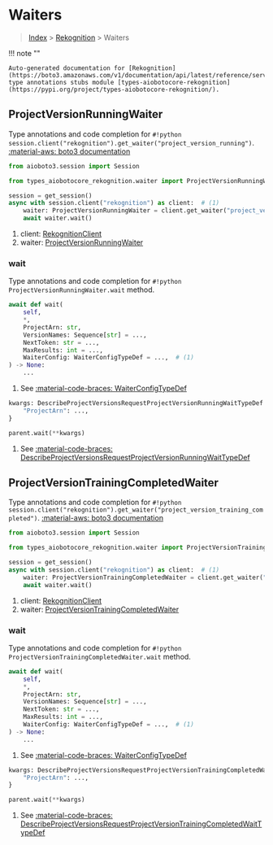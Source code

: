 # Waiters

> [Index](../README.md) > [Rekognition](./README.md) > Waiters

!!! note ""

    Auto-generated documentation for [Rekognition](https://boto3.amazonaws.com/v1/documentation/api/latest/reference/services/rekognition.html#Rekognition)
    type annotations stubs module [types-aiobotocore-rekognition](https://pypi.org/project/types-aiobotocore-rekognition/).

## ProjectVersionRunningWaiter

Type annotations and code completion for `#!python session.client("rekognition").get_waiter("project_version_running")`.
[:material-aws: boto3 documentation](https://boto3.amazonaws.com/v1/documentation/api/latest/reference/services/rekognition.html#Rekognition.Waiter.ProjectVersionRunning)

```python title="Usage example"
from aioboto3.session import Session

from types_aiobotocore_rekognition.waiter import ProjectVersionRunningWaiter

session = get_session()
async with session.client("rekognition") as client:  # (1)
    waiter: ProjectVersionRunningWaiter = client.get_waiter("project_version_running")  # (2)
    await waiter.wait()
```

1. client: [RekognitionClient](./client.md)
2. waiter: [ProjectVersionRunningWaiter](./waiters.md#projectversionrunningwaiter)


### wait

Type annotations and code completion for `#!python ProjectVersionRunningWaiter.wait` method.

```python title="Method definition"
await def wait(
    self,
    *,
    ProjectArn: str,
    VersionNames: Sequence[str] = ...,
    NextToken: str = ...,
    MaxResults: int = ...,
    WaiterConfig: WaiterConfigTypeDef = ...,  # (1)
) -> None:
    ...
```

1. See [:material-code-braces: WaiterConfigTypeDef](./type_defs.md#waiterconfigtypedef) 


```python title="Usage example with kwargs"
kwargs: DescribeProjectVersionsRequestProjectVersionRunningWaitTypeDef = {  # (1)
    "ProjectArn": ...,
}

parent.wait(**kwargs)
```

1. See [:material-code-braces: DescribeProjectVersionsRequestProjectVersionRunningWaitTypeDef](./type_defs.md#describeprojectversionsrequestprojectversionrunningwaittypedef) 
## ProjectVersionTrainingCompletedWaiter

Type annotations and code completion for `#!python session.client("rekognition").get_waiter("project_version_training_completed")`.
[:material-aws: boto3 documentation](https://boto3.amazonaws.com/v1/documentation/api/latest/reference/services/rekognition.html#Rekognition.Waiter.ProjectVersionTrainingCompleted)

```python title="Usage example"
from aioboto3.session import Session

from types_aiobotocore_rekognition.waiter import ProjectVersionTrainingCompletedWaiter

session = get_session()
async with session.client("rekognition") as client:  # (1)
    waiter: ProjectVersionTrainingCompletedWaiter = client.get_waiter("project_version_training_completed")  # (2)
    await waiter.wait()
```

1. client: [RekognitionClient](./client.md)
2. waiter: [ProjectVersionTrainingCompletedWaiter](./waiters.md#projectversiontrainingcompletedwaiter)


### wait

Type annotations and code completion for `#!python ProjectVersionTrainingCompletedWaiter.wait` method.

```python title="Method definition"
await def wait(
    self,
    *,
    ProjectArn: str,
    VersionNames: Sequence[str] = ...,
    NextToken: str = ...,
    MaxResults: int = ...,
    WaiterConfig: WaiterConfigTypeDef = ...,  # (1)
) -> None:
    ...
```

1. See [:material-code-braces: WaiterConfigTypeDef](./type_defs.md#waiterconfigtypedef) 


```python title="Usage example with kwargs"
kwargs: DescribeProjectVersionsRequestProjectVersionTrainingCompletedWaitTypeDef = {  # (1)
    "ProjectArn": ...,
}

parent.wait(**kwargs)
```

1. See [:material-code-braces: DescribeProjectVersionsRequestProjectVersionTrainingCompletedWaitTypeDef](./type_defs.md#describeprojectversionsrequestprojectversiontrainingcompletedwaittypedef) 
